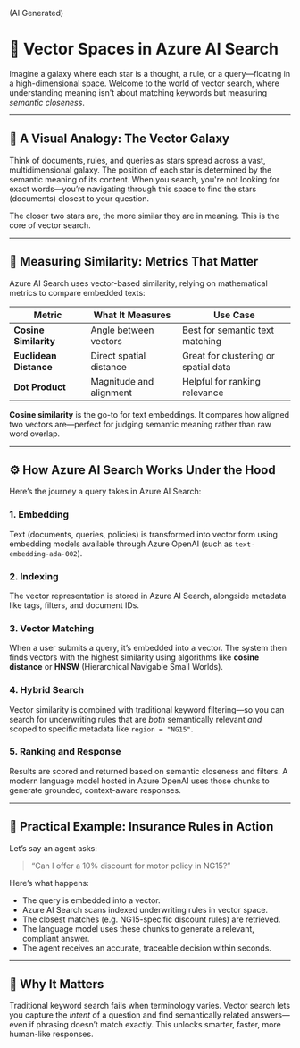(AI Generated)

# 🚀  Vector Spaces in Azure AI Search

Imagine a galaxy where each star is a thought, a rule, or a query—floating in a high-dimensional space. Welcome to the world of vector search, where understanding meaning isn't about matching keywords but measuring _semantic closeness_.

---

## 🌌 A Visual Analogy: The Vector Galaxy

Think of documents, rules, and queries as stars spread across a vast, multidimensional galaxy. The position of each star is determined by the semantic meaning of its content. When you search, you're not looking for exact words—you’re navigating through this space to find the stars (documents) closest to your question.

The closer two stars are, the more similar they are in meaning. This is the core of vector search.

---

## 📐 Measuring Similarity: Metrics That Matter

Azure AI Search uses vector-based similarity, relying on mathematical metrics to compare embedded texts:

| Metric               | What It Measures              | Use Case                             |
|---------------------|-------------------------------|--------------------------------------|
| **Cosine Similarity** | Angle between vectors         | Best for semantic text matching      |
| **Euclidean Distance** | Direct spatial distance       | Great for clustering or spatial data |
| **Dot Product**       | Magnitude and alignment       | Helpful for ranking relevance        |

**Cosine similarity** is the go-to for text embeddings. It compares how aligned two vectors are—perfect for judging semantic meaning rather than raw word overlap.

---

## ⚙️ How Azure AI Search Works Under the Hood

Here’s the journey a query takes in Azure AI Search:

### 1. **Embedding**
Text (documents, queries, policies) is transformed into vector form using embedding models available through Azure OpenAI (such as `text-embedding-ada-002`).

### 2. **Indexing**
The vector representation is stored in Azure AI Search, alongside metadata like tags, filters, and document IDs.

### 3. **Vector Matching**
When a user submits a query, it’s embedded into a vector. The system then finds vectors with the highest similarity using algorithms like **cosine distance** or **HNSW** (Hierarchical Navigable Small Worlds).

### 4. **Hybrid Search**
Vector similarity is combined with traditional keyword filtering—so you can search for underwriting rules that are _both_ semantically relevant _and_ scoped to specific metadata like `region = "NG15"`.

### 5. **Ranking and Response**
Results are scored and returned based on semantic closeness and filters. A modern language model hosted in Azure OpenAI uses those chunks to generate grounded, context-aware responses.

---

## 🧪 Practical Example: Insurance Rules in Action

Let’s say an agent asks:

> “Can I offer a 10% discount for motor policy in NG15?”

Here’s what happens:

- The query is embedded into a vector.
- Azure AI Search scans indexed underwriting rules in vector space.
- The closest matches (e.g. NG15-specific discount rules) are retrieved.
- The language model uses these chunks to generate a relevant, compliant answer.
- The agent receives an accurate, traceable decision within seconds.

---

## 🎯 Why It Matters

Traditional keyword search fails when terminology varies. Vector search lets you capture the _intent_ of a question and find semantically related answers—even if phrasing doesn’t match exactly. This unlocks smarter, faster, more human-like responses.